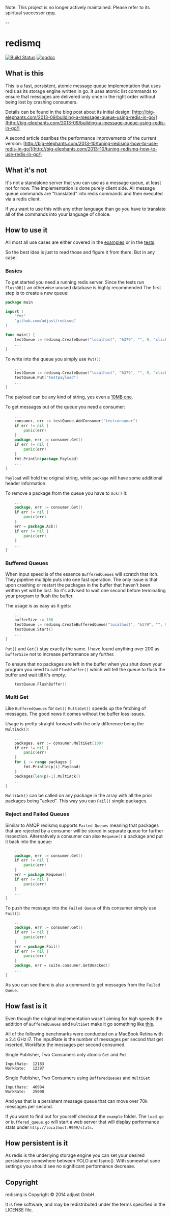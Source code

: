 Note: This project is no longer actively maintained. Please refer to its spiritual successor [rmq].

[rmq]: https://github.com/adjust/rmq

--

# redismq

[![Build Status](https://secure.travis-ci.org/adjust/redismq.png)](http://travis-ci.org/adjust/redismq) [![godoc](http://img.shields.io/badge/godoc-reference-blue.svg?style=flat)](https://godoc.org/github.com/adjust/redismq) 

## What is this

This is a fast, persistent, atomic message queue implementation that uses redis as its storage engine written in go.
It uses atomic list commands to ensure that messages are delivered only once in the right order without being lost by crashing consumers.

Details can be found in the blog post about its initial design:
[http://big-elephants.com/2013-09/building-a-message-queue-using-redis-in-go/](http://big-elephants.com/2013-09/building-a-message-queue-using-redis-in-go/)

A second article desribes the performance improvements of the current version:
[http://big-elephants.com/2013-10/tuning-redismq-how-to-use-redis-in-go/](http://big-elephants.com/2013-10/tuning-redismq-how-to-use-redis-in-go/)

## What it's not

It's not a standalone server that you can use as a message queue, at least not for now. The implementation is done purely client side. All message queue commands are "translated" into redis commands and then executed via a redis client.

If you want to use this with any other language than go you have to translate all of the commands into your language of choice.

## How to use it

All most all use cases are either covered in the [examples](https://github.com/adjust/redismq/tree/master/example)
or in the [tests](https://github.com/adjust/redismq/tree/master/test).

So the best idea is just to read those and figure it from there. But in any case:

### Basics

To get started you need a running redis server. Since the tests run `FlushDB()` an otherwise unused database is highly recommended
The first step is to create a new queue:
```go
package main

import (
	"fmt"
	"github.com/adjust/redismq"
)

func main() {
	testQueue := redismq.CreateQueue("localhost", "6379", "", 9, "clicks")
	...
}
```
To write into the queue you simply use `Put()`:
```go
	...
	testQueue := redismq.CreateQueue("localhost", "6379", "", 9, "clicks")
	testQueue.Put("testpayload")
	...
}
```
The payload can be any kind of string, yes even a [10MB one](https://github.com/adjust/redismq/blob/master/test/integration_test.go#L217).

To get messages out of the queue you need a consumer:
```go
	...
	consumer, err := testQueue.AddConsumer("testconsumer")
	if err != nil {
		panic(err)
	}
	package, err := consumer.Get()
	if err != nil {
		panic(err)
	}
	fmt.Println(package.Payload)
	...
}
```
`Payload` will hold the original string, while `package` will have some additional header information.

To remove a package from the queue you have to `Ack()` it:
```go
	...
	package, err := consumer.Get()
	if err != nil {
		panic(err)
	}
	err = package.Ack()
	if err != nil {
		panic(err)
	}
	...
}
```

### Buffered Queues

When input speed is of the essence `BufferedQueues` will scratch that itch.
They pipeline multiple puts into one fast operation. The only issue is that upon crashing or restart the packages in
the buffer that haven't been written yet will be lost. So it's advised to wait one second before terminating your program to flush the buffer.

The usage is as easy as it gets:
```go
	...
	bufferSize := 100
	testQueue := redismq.CreateBufferedQueue("localhost", "6379", "", 9, "clicks", bufferSize)
	testQueue.Start()
	...
}
```
`Put()` and `Get()` stay exactly the same.
I have found anything over 200 as `bufferSize` not to increase performance any further.

To ensure that no packages are left in the buffer when you shut down your program you need to call
`FlushBuffer()` which will tell the queue to flush the buffer and wait till it's empty.
```go
	testQueue.FlushBuffer()
```

### Multi Get

Like `BufferedQueues` for `Get()` `MultiGet()` speeds up the fetching of messages. The good news it comes without the buffer loss issues.

Usage is pretty straight forward with the only difference being the `MultiAck()`:
```go
	...
	packages, err := consumer.MultiGet(100)
	if err != nil {
		panic(err)
	}
	for i := range packages {
		fmt.Println(p[i].Payload)
	}
	packages[len(p)-1].MultiAck()
	...
}
```
`MultiAck()` can be called on any package in the array with all the prior packages being "acked". This way you can `Fail()` single packages.

### Reject and Failed Queues

Similar to AMQP redismq supports `Failed Queues` meaning that packages that are rejected by a consumer will be stored in separate queue for further inspection. Alternatively a consumer can also `Requeue()` a package and put it back into the queue:
```go
	...
	package, err := consumer.Get()
	if err != nil {
		panic(err)
	}
	err = package.Requeue()
	if err != nil {
		panic(err)
	}
	...
}
```

To push the message into the `Failed Queue` of this consumer simply use `Fail()`:
```go
	...
	package, err := consumer.Get()
	if err != nil {
		panic(err)
	}
	err = package.Fail()
	if err != nil {
		panic(err)
	}
	package, err = suite.consumer.GetUnacked()
	...
}
```
As you can see there is also a command to get messages from the `Failed Queue`.

## How fast is it

Even though the original implementation wasn't aiming for high speeds the addition of `BufferedQueues` and `MultiGet`
make it go something like [this](http://www.youtube.com/watch?feature=player_detailpage&v=sGBMSLvggqA#t=58).

All of the following benchmarks were conducted on a MacBook Retina with a 2.4 GHz i7.
The InputRate is the number of messages per second that get inserted, WorkRate the messages per second consumed.

Single Publisher, Two Consumers only atomic `Get` and `Put`
```
InputRate:	12183
WorkRate:	12397
```

Single Publisher, Two Consumers using `BufferedQueues` and `MultiGet`
```
InputRate:	46994
WorkRate:	25000
```

And yes that is a persistent message queue that can move over 70k messages per second.

If you want to find out for yourself checkout the `example` folder. The `load.go` or `buffered_queue.go`
will start a web server that will display performance stats under `http://localhost:9999/stats`.

## How persistent is it

As redis is the underlying storage engine you can set your desired persistence somewhere between YOLO and fsync().
With somewhat sane settings you should see no significant performance decrease.

## Copyright
redismq is Copyright © 2014 adjust GmbH.

It is free software, and may be redistributed under the terms
specified in the LICENSE file.
